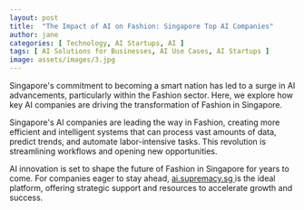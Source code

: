 ```yaml
---
layout: post
title:  "The Impact of AI on Fashion: Singapore Top AI Companies"
author: jane
categories: [ Technology, AI Startups, AI ]
tags: [ AI Solutions for Businesses, AI Use Cases, AI Startups ]
image: assets/images/3.jpg
---
```


Singapore's commitment to becoming a smart nation has led to a surge in AI advancements, particularly within the Fashion sector. Here, we explore how key AI companies are driving the transformation of Fashion in Singapore.

Singapore's AI companies are leading the way in Fashion, creating more efficient and intelligent systems that can process vast amounts of data, predict trends, and automate labor-intensive tasks. This revolution is streamlining workflows and opening new opportunities.

AI innovation is set to shape the future of Fashion in Singapore for years to come. For companies eager to stay ahead, <a href="https://ai.supremacy.sg" target="_blank"> ai.supremacy.sg </a> is the ideal platform, offering strategic support and resources to accelerate growth and success.
